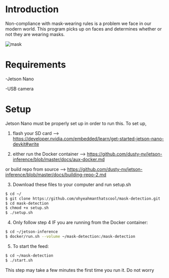 # Introduction
Non-compliance with mask-wearing rules is a problem we face in our modern world. This program picks up on faces and determines whether or not they are wearing masks.

![mask](https://user-images.githubusercontent.com/98067439/154082055-d3b47571-f389-4778-a423-4e9619ef8c51.png)


# Requirements
-Jetson Nano

-USB camera

# Setup
Jetson Nano must be properly set up in order to run this. To set up,

1. flash your SD card --> https://developer.nvidia.com/embedded/learn/get-started-jetson-nano-devkit#write

2. either run the Docker container --> https://github.com/dusty-nv/jetson-inference/blob/master/docs/aux-docker.md

  or build repo from source --> https://github.com/dusty-nv/jetson-inference/blob/master/docs/building-repo-2.md

3. Download these files to your computer and run setup.sh
``` bash
$ cd ~/
$ git clone https://github.com/ohyeahmanthatscool/mask-detection.git
$ cd mask-detection
$ chmod +x setup.sh
$ ./setup.sh
```
4. Only follow step 4 IF you are running from the Docker container:
``` bash
$ cd ~/jetson-inference
$ docker/run.sh --volume ~/mask-detection:/mask-detection
```

5. To start the feed:
``` bash
$ cd ~/mask-detection
$ ./start.sh
```
This step may take a few minutes the first time you run it. Do not worry
